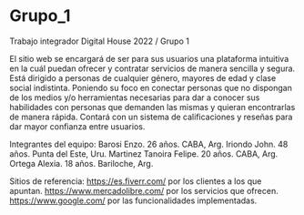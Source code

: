 # Grupo_1
Trabajo integrador Digital House 2022 / Grupo 1

El sitio web se encargará de ser para sus usuarios una plataforma intuitiva en la cuál puedan ofrecer y contratar servicios de manera sencilla y segura. Está dirigido a personas de cualquier género, mayores de edad y clase social indistinta. Poniendo su foco en conectar personas que no dispongan de los medios y/o herramientas necesarias para dar a conocer sus habilidades con personas que demanden las mismas y quieran encontrarlas de manera rápida. Contará con un sistema de calificaciones y reseñas para dar mayor confianza entre usuarios.

Integrantes del equipo:
Barosi Enzo. 26 años. CABA, Arg.
Iriondo John. 48 años. Punta del Este, Uru.
Martinez Tanoira Felipe. 20 años. CABA, Arg.
Ortega Alexia. 18 años. Bariloche, Arg.

Sitios de referencia:
https://es.fiverr.com/ por los clientes a los que apuntan.
https://www.mercadolibre.com/ por los servicios que ofrecen.
https://www.google.com/ por las funcionalidades implementadas.
